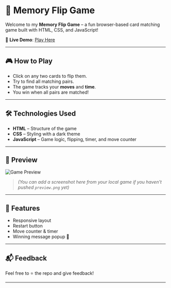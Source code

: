 # 🧠 Memory Flip Game

Welcome to my **Memory Flip Game** – a fun browser-based card matching game built with HTML, CSS, and JavaScript!

🔗 **Live Demo**: [Play Here](https://srijita627.github.io/Memory-Game/)

---

## 🎮 How to Play

- Click on any two cards to flip them.
- Try to find all matching pairs.
- The game tracks your **moves** and **time**.
- You win when all pairs are matched!

---

## 🛠️ Technologies Used

- **HTML** – Structure of the game
- **CSS** – Styling with a dark theme
- **JavaScript** – Game logic, flipping, timer, and move counter

---

## 📸 Preview

![Game Preview](https://raw.githubusercontent.com/Srijita627/Memory-Game/main/preview.png)

> *(You can add a screenshot here from your local game if you haven’t pushed `preview.png` yet)*

---

## 🚀 Features

- Responsive layout
- Restart button
- Move counter & timer
- Winning message popup 🎉

---


## 📬 Feedback

Feel free to ⭐️ the repo and give feedback!

---

